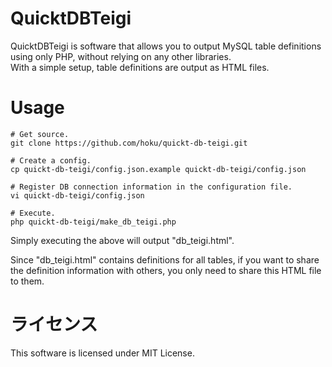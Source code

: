 # QuicktDBTeigi

QuicktDBTeigi is software that allows you to output MySQL table definitions using only PHP, without relying on any other libraries.  
With a simple setup, table definitions are output as HTML files.


# Usage

```
# Get source.
git clone https://github.com/hoku/quickt-db-teigi.git

# Create a config.
cp quickt-db-teigi/config.json.example quickt-db-teigi/config.json

# Register DB connection information in the configuration file.
vi quickt-db-teigi/config.json

# Execute.
php quickt-db-teigi/make_db_teigi.php
```

Simply executing the above will output "db_teigi.html".

Since "db_teigi.html" contains definitions for all tables, if you want to share the definition information with others, you only need to share this HTML file to them.


# ライセンス

This software is licensed under MIT License.
